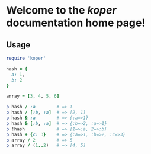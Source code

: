Welcome to the _koper_ documentation home page!
===

Usage
---
```RUBY
require 'koper'

hash = {
  a: 1,
  b: 2
}

array = [3, 4, 5, 6]

p hash / :a        # => 1
p hash / [:b, :a]  # => [2, 1]
p hash & :a        # => {:a=>1}
p hash & [:b, :a]  # => {:b=>2, :a=>1}
p !hash            # => {1=>:a, 2=>:b}
p hash + {c: 3}    # => {:a=>1, :b=>2, :c=>3}
p array / 2        # => 5
p array / (1..2)   # => [4, 5]
```
